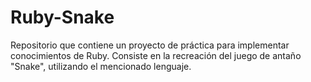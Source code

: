 # Ruby-Snake
Repositorio que contiene un proyecto de práctica para implementar conocimientos de Ruby. Consiste en la recreación del juego de antaño "Snake", utilizando el mencionado lenguaje.
